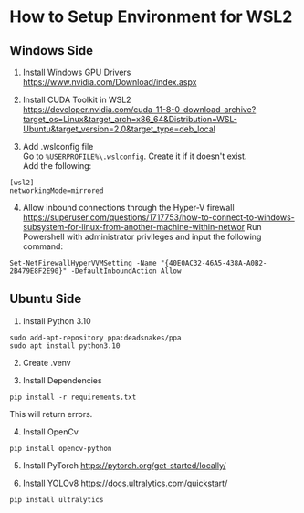 # How to Setup Environment for WSL2

## Windows Side

1. Install Windows GPU Drivers  
https://www.nvidia.com/Download/index.aspx

2. Install CUDA Toolkit in WSL2  
https://developer.nvidia.com/cuda-11-8-0-download-archive?target_os=Linux&target_arch=x86_64&Distribution=WSL-Ubuntu&target_version=2.0&target_type=deb_local

3. Add .wslconfig file  
Go to `%USERPROFILE%\.wslconfig`. Create it if it doesn't exist.  
Add the following:
```
[wsl2]
networkingMode=mirrored
```

4. Allow inbound connections through the Hyper-V firewall  
https://superuser.com/questions/1717753/how-to-connect-to-windows-subsystem-for-linux-from-another-machine-within-networ
Run Powershell with administrator privileges and input the following command:
```
Set-NetFirewallHyperVVMSetting -Name "{40E0AC32-46A5-438A-A0B2-2B479E8F2E90}" -DefaultInboundAction Allow
```

## Ubuntu Side

1. Install Python 3.10  
```
sudo add-apt-repository ppa:deadsnakes/ppa
sudo apt install python3.10
```

2. Create .venv

3. Install Dependencies
```
pip install -r requirements.txt
```
This will return errors.

4. Install OpenCv
```
pip install opencv-python
```

5. Install PyTorch
https://pytorch.org/get-started/locally/

6. Install YOLOv8
https://docs.ultralytics.com/quickstart/
```
pip install ultralytics
```